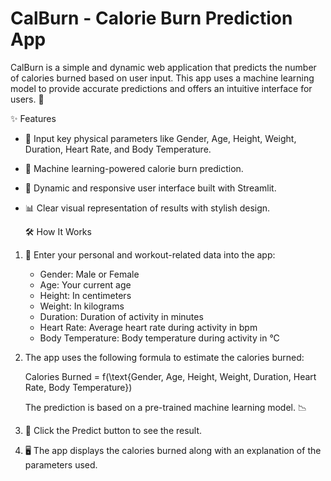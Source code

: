 # CalBurn - Calorie Burn Prediction App

CalBurn is a simple and dynamic web application that predicts the number of calories burned based on user input. This app uses a machine learning model to provide accurate predictions and offers an intuitive interface for users. 💪

  ✨ Features
- 🚻 Input key physical parameters like Gender, Age, Height, Weight, Duration, Heart Rate, and Body Temperature.
- 🤖 Machine learning-powered calorie burn prediction.
- 🎨 Dynamic and responsive user interface built with Streamlit.
- 📊 Clear visual representation of results with stylish design.

  🛠️ How It Works
1. 📝 Enter your personal and workout-related data into the app:
   - Gender: Male or Female
   - Age: Your current age
   - Height: In centimeters
   - Weight: In kilograms
   - Duration: Duration of activity in minutes
   - Heart Rate: Average heart rate during activity in bpm
   - Body Temperature: Body temperature during activity in °C
   
2. The app uses the following formula to estimate the calories burned:
   
   Calories Burned = f(\text{Gender, Age, Height, Weight, Duration, Heart Rate, Body Temperature})
   
   The prediction is based on a pre-trained machine learning model. 📉

3. 🔘 Click the Predict button to see the result.

4. 🖥️ The app displays the calories burned along with an explanation of the parameters used.

